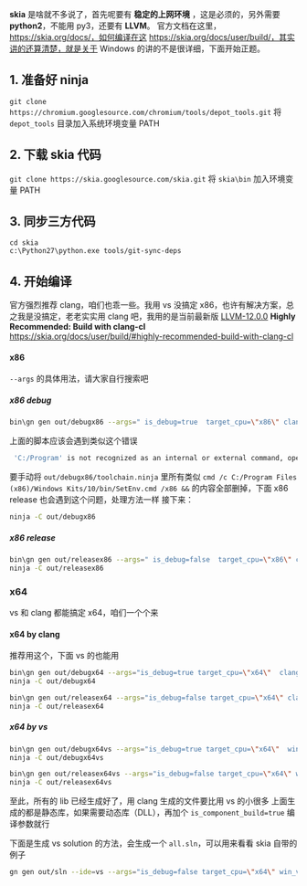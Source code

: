 **skia** 是啥就不多说了，首先呢要有 **稳定的上网环境** ，这是必须的，另外需要 **python2**，不能用 py3，还要有 **LLVM**。
官方文档在这里，https://skia.org/docs/，如何编译在这 https://skia.org/docs/user/build/，其实讲的还算清楚，就是关于 Windows 的讲的不是很详细，下面开始正题。

 ## 1. 准备好 ninja
`git clone https://chromium.googlesource.com/chromium/tools/depot_tools.git`
将 `depot_tools` 目录加入系统环境变量 PATH

 ## 2. 下载 skia 代码
`git clone https://skia.googlesource.com/skia.git`
将 `skia\bin` 加入环境变量 PATH

## 3. 同步三方代码
```
cd skia
c:\Python27\python.exe tools/git-sync-deps
```
## 4. 开始编译
官方强烈推荐 clang，咱们也乖一些。我用 vs 没搞定 x86，也许有解决方案，总之我是没搞定，老老实实用 clang 吧，我用的是当前最新版 [LLVM-12.0.0](https://releases.llvm.org/download.html)
**Highly Recommended: Build with clang-cl**  https://skia.org/docs/user/build/#highly-recommended-build-with-clang-cl

#### x86
`--args` 的具体用法，请大家自行搜索吧

#####  x86 debug
```sh
bin\gn gen out/debugx86 --args=" is_debug=true  target_cpu=\"x86\" clang_win=\"C:\Program Files\LLVM\"  extra_cflags=[\"/MTd\"]"
```
上面的脚本应该会遇到类似这个错误
```sh
 'C:/Program' is not recognized as an internal or external command, operable program or batch file.
```
要手动将 `out/debugx86/toolchain.ninja` 里所有类似  `cmd /c C:/Program Files (x86)/Windows Kits/10/bin/SetEnv.cmd /x86 &&` 的内容全部删掉，下面 x86 release 也会遇到这个问题，处理方法一样
接下来：
```sh
ninja -C out/debugx86
```
#####  x86 release
```sh
bin\gn gen out/releasex86 --args=" is_debug=false  target_cpu=\"x86\" clang_win=\"C:\Program Files\LLVM\"  extra_cflags=[\"/MT\"]"
ninja -C out/releasex86
```
### x64
vs 和 clang 都能搞定 x64，咱们一个个来
#### x64 by clang
推荐用这个，下面 vs 的也能用
```sh
bin\gn gen out/debugx64 --args="is_debug=true target_cpu=\"x64\"  clang_win=\"C:\Program Files\LLVM\" extra_cflags=[\"/MTd\"]"
ninja -C out/debugx64

bin\gn gen out/releasex64 --args="is_debug=false target_cpu=\"x64\" clang_win=\"C:\Program Files\LLVM\"  extra_cflags=[\"/MT\"]"
ninja -C out/releasex64
```
##### x64 by vs
```sh
bin\gn gen out/debugx64vs --args="is_debug=true target_cpu=\"x64\"  win_vc=\"d:\Program Files (x86)\Microsoft Visual Studio\2019\Enterprise\VC\" extra_cflags=[\"/MTd\"]"
ninja -C out/debugx64vs

bin\gn gen out/releasex64vs --args="is_debug=false target_cpu=\"x64\" win_vc=\"d:\Program Files (x86)\Microsoft Visual Studio\2019\Enterprise\VC\"  extra_cflags=[\"/MT\"]"
ninja -C out/releasex64vs
```

至此，所有的 lib  已经生成好了，用 clang 生成的文件要比用 vs 的小很多
上面生成的都是静态库，如果需要动态库（DLL），再加个 `is_component_build=true` 编译参数就行

下面是生成 vs solution 的方法，会生成一个 `all.sln`，可以用来看看 skia 自带的例子
```sh
gn gen out/sln --ide=vs --args="is_debug=false target_cpu=\"x64\" win_vc=\"d:\Program Files (x86)\Microsoft Visual Studio\2019\Enterprise\VC\"  extra_cflags=[\"/MT\"]"
```

